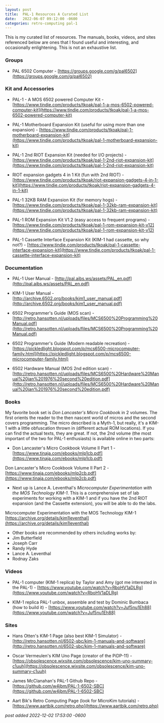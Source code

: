 ```yaml
---
layout:	post
title:	PAL-1 Resources A Curated List
date:	2022-06-07 09:12:00 -0600
categories:	retro-computing pal-1
---
```


This is my curated list of resources. The manuals, books, videos, and sites referenced below are ones that I found useful and interesting, and occasionally enlightening. This is not an exhaustive list.

<!--more-->

### Groups

* PAL 6502 Computer - [https://groups.google.com/g/pal6502](https://groups.google.com/g/pal6502)

### Kit and Accessories

* PAL-1 - A MOS 6502 powered Computer Kit - [https://www.tindie.com/products/tkoak/pal-1-a-mos-6502-powered-computer-kit](https://www.tindie.com/products/tkoak/pal-1-a-mos-6502-powered-computer-kit)

* PAL-1 Motherboard Expansion Kit (useful for using more than one expansion) - [https://www.tindie.com/products/tkoak/pal-1-motherboard-expansion-kit](https://www.tindie.com/products/tkoak/pal-1-motherboard-expansion-kit)

* PAL-1 2nd RIOT Expansion Kit (needed for I/O projects) - [https://www.tindie.com/products/tkoak/pal-1-2nd-riot-expansion-kit](https://www.tindie.com/products/tkoak/pal-1-2nd-riot-expansion-kit)

* RIOT expansion gadgets 4 in 1 Kit (fun with 2nd RIOT) - [https://www.tindie.com/products/tkoak/riot-expansion-gadgets-4-in-1-kit](https://www.tindie.com/products/tkoak/riot-expansion-gadgets-4-in-1-kit)

* PAL-1 32KB RAM Expansion Kit (for memory hogs) - [https://www.tindie.com/products/tkoak/pal-1-32kb-ram-expansion-kit](https://www.tindie.com/products/tkoak/pal-1-32kb-ram-expansion-kit)

* PAL-1 ROM Expansion Kit V1.2 (easy access to frequent programs) - [https://www.tindie.com/products/tkoak/pal-1-rom-expansion-kit-v12](https://www.tindie.com/products/tkoak/pal-1-rom-expansion-kit-v12)

* PAL-1 Cassette Interface Expansion Kit (KIM-1 had cassette, so why not?) - [https://www.tindie.com/products/tkoak/pal-1-cassette-interface-expansion-kit](https://www.tindie.com/products/tkoak/pal-1-cassette-interface-expansion-kit)


### Documentation

* PAL-1 User Manual - [http://pal.aibs.ws/assets/PAL_en.pdf](http://pal.aibs.ws/assets/PAL_en.pdf)

* KIM-1 User Manual - [http://archive.6502.org/books/kim1_user_manual.pdf](http://archive.6502.org/books/kim1_user_manual.pdf)

* 6502 Programmer's Guide (MOS scan) - [http://retro.hansotten.nl/uploads/files/MCS6500%20Programming%20Manual.pdf](http://retro.hansotten.nl/uploads/files/MCS6500%20Programming%20Manual.pdf)

* 6502 Programmer's Guide (Modern readable recreation) - [https://pickledlight.blogspot.com/p/mcs6500-microcomputer-family.html](https://pickledlight.blogspot.com/p/mcs6500-microcomputer-family.html)

* 6502 Hardware Manual (MOS 2nd edition scan) - [http://retro.hansotten.nl/uploads/files/MCS6500%20Hardware%20Manual%20jan%201976%20second%20edition.pdf](http://retro.hansotten.nl/uploads/files/MCS6500%20Hardware%20Manual%20jan%201976%20second%20edition.pdf)

### Books

My favorite book set is *Don Lancaster's Micro Cookboo*k in 2 volumes. The first orients the reader to the then nascent world of micros and the second covers programming. The micro described is a Myth-1, but really, it's a KIM-1 with a little obfuscation thrown in (different actual ROM locations). If you can find the actual texts, they are great. If not, the 2nd volume (the most important of the two for PAL-1 enthusiasts) is available online in two parts:

* Don Lancaster's Micro Cookbook Volume II Part 1 - [https://www.tinaja.com/ebooks/mlp1cb.pdf](https://www.tinaja.com/ebooks/mlp1cb.pdf)

Don Lancaster's Micro Cookbook Volume II Part 2 - [https://www.tinaja.com/ebooks/mlp2cb.pdf](https://www.tinaja.com/ebooks/mlp2cb.pdf)

* Next up is Lance A. Leventhal's *Microcomputer Experimentation with the MOS Technology KIM-1*. This is a comprehensive set of lab experiments for working with a KIM-1 and if you have the 2nd RIOT expansion (and the Cassette extension), you will be able to do the labs.

 Microcomputer Experimentation with the MOS Technology KIM-1
[https://archive.org/details/kim1leventhal](https://archive.org/details/kim1leventhal)

* Other books are recommended by others including works by:
 * Jim Butterfield
 * Joseph Carr
 * Randy Hyde
 * Lance A. Leventhal
 * Rodnay Zaks

### Videos

* PAL-1 computer (KIM-1 replica) by Taylor and Amy (got me interested in the PAL-1) - [https://www.youtube.com/watch?v=RboHV1aDLRg](https://www.youtube.com/watch?v=RboHV1aDLRg)

* KIM-1 replica PAL-1 unbox, assemble and test by Dominic Bumbaca (how to build it) - [https://www.youtube.com/watch?v=Juf5nu1Eh88](https://www.youtube.com/watch?v=Juf5nu1Eh88)

### Sites

* Hans Otten's KIM-1 Page (also best KIM-1 Simulator) - [http://retro.hansotten.nl/6502-sbc/kim-1-manuals-and-software](http://retro.hansotten.nl/6502-sbc/kim-1-manuals-and-software)

* Oscar Vermeulen's KIM Uno Page (creator of the PiDP-11) - [https://obsolescence.wixsite.com/obsolescence/kim-uno-summary-c1uuh](https://obsolescence.wixsite.com/obsolescence/kim-uno-summary-c1uuh)

* James McClanahan's PAL-1 Github Repo - [https://github.com/w4jbm/PAL-1-6502-SBC](https://github.com/w4jbm/PAL-1-6502-SBC)

* Aart Bik's Retro Computing Page (look for MicroKim tutorials) - [https://www.aartbik.com/retro.php](https://www.aartbik.com/retro.php)

*post added 2022-12-02 17:53:00 -0600*
